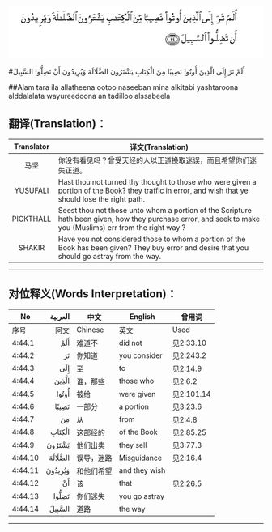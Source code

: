 ![004:044](images/004_044.gif)

#أَلَمْ تَرَ إِلَى الَّذِينَ أُوتُوا نَصِيبًا مِنَ الْكِتَابِ يَشْتَرُونَ الضَّلَالَةَ وَيُرِيدُونَ أَنْ تَضِلُّوا السَّبِيلَ 

##Alam tara ila allatheena ootoo naseeban mina alkitabi yashtaroona alddalalata wayureedoona an tadilloo alssabeela 

## 翻译(Translation)：

| Translator | 译文(Translation)                                            |
| :--------: | ------------------------------------------------------------ |
|    马坚    | 你没有看见吗？曾受天经的人以正道换取迷误，而且希望你们迷失正道。 |
|  YUSUFALI  | Hast thou not turned thy thought to those who were given a portion of the Book? they traffic in error, and wish that ye should lose the right path. |
| PICKTHALL  | Seest thou not those unto whom a portion of the Scripture hath been given, how they purchase error, and seek to make you (Muslims) err from the right way ? |
|   SHAKIR   | Have you not considered those to whom a portion of the Book has been given? They buy error and desire that you should go astray from the way. |

---

## 对位释义(Words Interpretation)：

| No   | العربية | 中文    | English | 曾用词 |
| ---- | ------: | ------- | ------- | ------ |
| 序号 |    阿文 | Chinese | 英文    | Used   |
| 4:44.1  | أَلَمْ     | 难道不     | did not       | 见2:33.10  |
| 4:44.2  | تَرَ      | 你知道     | you consider  | 见2:243.2  |
| 4:44.3  | إِلَى     | 至         | to            | 见2:14.9   |
| 4:44.4  | الَّذِينَ   | 谁，那些   | those who     | 见2:6.2    |
| 4:44.5  | أُوتُوا   | 被给       | were given    | 见2:101.14 |
| 4:44.6  | نَصِيبًا   | 一部分     | a portion     | 见3:23.6   |
| 4:44.7  | مِنَ      | 从         | from          | 见2:4.8    |
| 4:44.8  | الْكِتَابِ  | 这部经的   | of the Book   | 见2:85.25  |
| 4:44.9  | يَشْتَرُونَ  | 他们出卖   | they sell     | 见3:77.3   |
| 4:44.10 | الضَّلَالَةَ | 误导，迷路 | Misguidance   | 见2:16.4   |
| 4:44.11 | وَيُرِيدُونَ | 和他们希望 | and they wish |            |
| 4:44.12 | أَنْ      | 该         | that          | 见2:26.5   |
| 4:44.13 | تَضِلُّوا   | 你们迷失   | you go astray |            |
| 4:44.14 | السَّبِيلَ  | 道路       | the way       |            |

---
